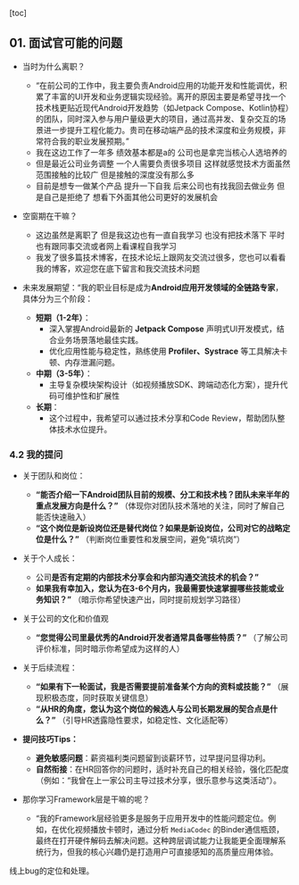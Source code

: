 [toc]

## 01. 面试官可能的问题

- 当时为什么离职？
  - “在前公司的工作中，我主要负责Android应用的功能开发和性能调优，积累了丰富的UI开发和业务逻辑实现经验。离开的原因主要是希望寻找一个技术栈更贴近现代Android开发趋势（如Jetpack Compose、Kotlin协程）的团队，同时深入参与用户量级更大的项目，通过高并发、复杂交互的场景进一步提升工程化能力。贵司在移动端产品的技术深度和业务规模，非常符合我的职业发展预期。”
  - 我在这边工作了一年多   绩效基本都是a的   公司也是拿完当核心人选培养的
  - 但是最近公司业务调整  一个人需要负责很多项目 这样就感觉技术方面虽然范围接触的比较广 但是接触的深度没有那么多   
  - 目前是想专一做某个产品  提升一下自我   后来公司也有找我回去做业务 但是自己是拒绝了 想看下外面其他公司更好的发展机会  
- 空窗期在干嘛？
  - 这边虽然是离职了 但是我这边也有一直自我学习  也没有把技术落下    平时也有跟同事交流或者网上看课程自我学习 
  - 我发了很多篇技术博客，在技术论坛上跟网友交流过很多，您也可以看看我的博客，欢迎您在底下留言和我交流技术问题
- 未来发展期望：“我的职业目标是成为**Android应用开发领域的全链路专家**，具体分为三个阶段：

  - **短期（1-2年）**：
    - 深入掌握Android最新的 **Jetpack Compose** 声明式UI开发模式，结合业务场景落地最佳实践。
    - 优化应用性能与稳定性，熟练使用 **Profiler、Systrace** 等工具解决卡顿、内存泄漏问题。
  - **中期（3-5年）**：
    - 主导复杂模块架构设计（如视频播放SDK、跨端动态化方案），提升代码可维护性和扩展性
  - **长期**：
    - 这个过程中，我希望可以通过技术分享和Code Review，帮助团队整体技术水位提升。


### 4.2 我的提问

- 关于团队和岗位：
  - **“能否介绍一下Android团队目前的规模、分工和技术栈？团队未来半年的重点发展方向是什么？”**
    （体现你对团队技术落地的关注，同时了解自己能否快速融入）
  - **“这个岗位是新设岗位还是替代岗位？如果是新设岗位，公司对它的战略定位是什么？”**
    （判断岗位重要性和发展空间，避免“填坑岗”）
- 关于个人成长：
  - 公司**是否有定期的内部技术分享会和内部沟通交流技术的机会？”**
  - **如果我有幸加入，您认为在3-6个月内，我最需要快速掌握哪些技能或业务知识？”**
    （暗示你希望快速产出，同时提前规划学习路径）
- 关于公司的文化和价值观
  - **“您觉得公司里最优秀的Android开发者通常具备哪些特质？”**
    （了解公司评价标准，同时暗示你希望成为这样的人）
- 关于后续流程：
  - **“如果有下一轮面试，我是否需要提前准备某个方向的资料或技能？”**
    （展现积极态度，同时获取关键信息）
  - **“从HR的角度，您认为这个岗位的候选人与公司长期发展的契合点是什么？”**
    （引导HR透露隐性要求，如稳定性、文化适配等）
- **提问技巧Tips：**
  - **避免敏感问题**：薪资福利类问题留到谈薪环节，过早提问显得功利。
  - **自然衔接**：在HR回答你的问题时，适时补充自己的相关经验，强化匹配度（例如：“我曾在上一家公司主导过技术分享，很乐意参与这类活动”）。
- 那你学习Framework层是干嘛的呢？

  - “我的Framework层经验更多是服务于应用开发中的性能问题定位。例如，在优化视频播放卡顿时，通过分析 `MediaCodec` 的Binder通信瓶颈，最终在打开硬件解码去解决问题。这种跨层调试能力让我能更全面理解系统行为，但我的核心兴趣仍是打造用户可直接感知的高质量应用体验。









线上bug的定位和处理。

































